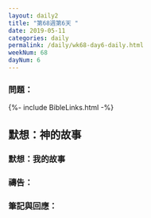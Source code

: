 ```yaml
---
layout: daily2
title: "第68週第6天 "
date: 2019-05-11
categories: daily
permalink: /daily/wk68-day6-daily.html
weekNum: 68
dayNum: 6
---
```


### 問題：
 
{%- include BibleLinks.html -%}

## 默想：神的故事

### 默想：我的故事

### 禱告：

### 筆記與回應：

